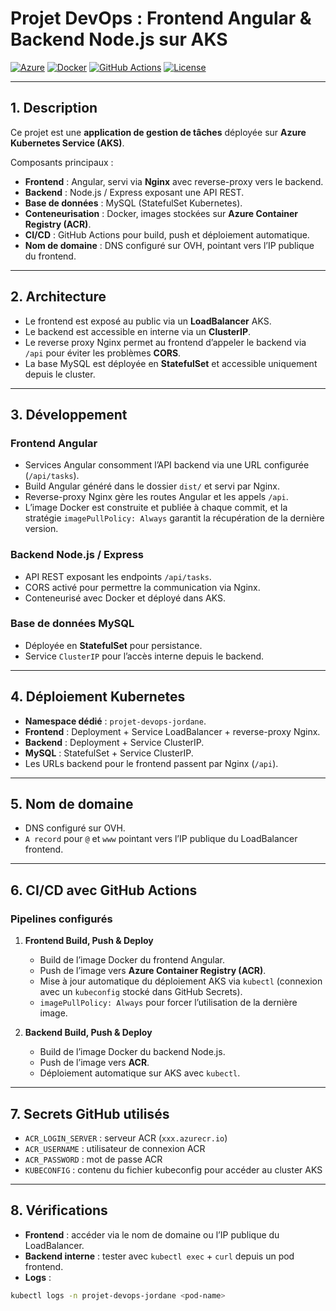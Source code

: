 # Projet DevOps : Frontend Angular & Backend Node.js sur AKS

[![Azure](https://img.shields.io/badge/Azure-AKS-blue)](https://azure.microsoft.com/services/kubernetes-service/)
[![Docker](https://img.shields.io/badge/Docker-Containers-blue)](https://www.docker.com/)
[![GitHub Actions](https://img.shields.io/badge/GitHub-Actions-blue)](https://github.com/features/actions)
[![License](https://img.shields.io/badge/License-MIT-green)](LICENSE)

---

## 1. Description

Ce projet est une **application de gestion de tâches** déployée sur **Azure Kubernetes Service (AKS)**.

Composants principaux :

-   **Frontend** : Angular, servi via **Nginx** avec reverse-proxy vers le backend.
-   **Backend** : Node.js / Express exposant une API REST.
-   **Base de données** : MySQL (StatefulSet Kubernetes).
-   **Conteneurisation** : Docker, images stockées sur **Azure Container Registry (ACR)**.
-   **CI/CD** : GitHub Actions pour build, push et déploiement automatique.
-   **Nom de domaine** : DNS configuré sur OVH, pointant vers l’IP publique du frontend.

---

## 2. Architecture

-   Le frontend est exposé au public via un **LoadBalancer** AKS.
-   Le backend est accessible en interne via un **ClusterIP**.
-   Le reverse proxy Nginx permet au frontend d’appeler le backend via `/api` pour éviter les problèmes **CORS**.
-   La base MySQL est déployée en **StatefulSet** et accessible uniquement depuis le cluster.

---

## 3. Développement

### Frontend Angular

-   Services Angular consomment l’API backend via une URL configurée (`/api/tasks`).
-   Build Angular généré dans le dossier `dist/` et servi par Nginx.
-   Reverse-proxy Nginx gère les routes Angular et les appels `/api`.
-   L’image Docker est construite et publiée à chaque commit, et la stratégie `imagePullPolicy: Always` garantit la récupération de la dernière version.

### Backend Node.js / Express

-   API REST exposant les endpoints `/api/tasks`.
-   CORS activé pour permettre la communication via Nginx.
-   Conteneurisé avec Docker et déployé dans AKS.

### Base de données MySQL

-   Déployée en **StatefulSet** pour persistance.
-   Service `ClusterIP` pour l’accès interne depuis le backend.

---

## 4. Déploiement Kubernetes

-   **Namespace dédié** : `projet-devops-jordane`.
-   **Frontend** : Deployment + Service LoadBalancer + reverse-proxy Nginx.
-   **Backend** : Deployment + Service ClusterIP.
-   **MySQL** : StatefulSet + Service ClusterIP.
-   Les URLs backend pour le frontend passent par Nginx (`/api`).

---

## 5. Nom de domaine

-   DNS configuré sur OVH.
-   `A record` pour `@` et `www` pointant vers l’IP publique du LoadBalancer frontend.

---

## 6. CI/CD avec GitHub Actions

### Pipelines configurés

1. **Frontend Build, Push & Deploy**

    - Build de l’image Docker du frontend Angular.
    - Push de l’image vers **Azure Container Registry (ACR)**.
    - Mise à jour automatique du déploiement AKS via `kubectl` (connexion avec un `kubeconfig` stocké dans GitHub Secrets).
    - `imagePullPolicy: Always` pour forcer l’utilisation de la dernière image.

2. **Backend Build, Push & Deploy**

    - Build de l’image Docker du backend Node.js.
    - Push de l’image vers **ACR**.
    - Déploiement automatique sur AKS avec `kubectl`.

---

## 7. Secrets GitHub utilisés

-   `ACR_LOGIN_SERVER` : serveur ACR (`xxx.azurecr.io`)
-   `ACR_USERNAME` : utilisateur de connexion ACR
-   `ACR_PASSWORD` : mot de passe ACR
-   `KUBECONFIG` : contenu du fichier kubeconfig pour accéder au cluster AKS

---

## 8. Vérifications

-   **Frontend** : accéder via le nom de domaine ou l’IP publique du LoadBalancer.
-   **Backend interne** : tester avec `kubectl exec` + `curl` depuis un pod frontend.
-   **Logs** :

```bash
kubectl logs -n projet-devops-jordane <pod-name>
```
